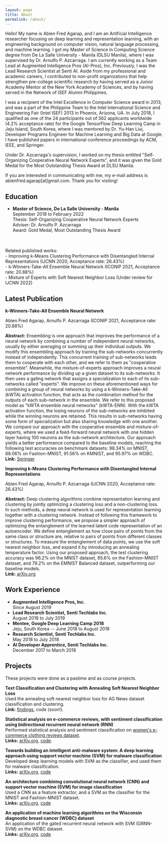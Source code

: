 ```yaml
---
layout: page
title: About
permalink: /about/
---
```


Hello! My name is Abien Fred Agarap, and I am an Artificial Intelligence
researcher focusing on deep learning and representation learning, with an
engineering background on computer vision, natural language processing, and
machine learning. I got my Master of Science in Computing Science degree
from De La Salle University - Manila (DLSU Manila), where I was supervised by
Dr. Arnulfo P. Azcarraga. I am currently working as a Team Lead at Augmented
Intelligence Pros (AI-Pros), Inc. Previously, I was the Lead Research Scientist
at Senti AI. Aside from my professional and academic careers, I contributed to
non-profit organizations that help strengthen pre-college scientific research
by having served as a Junior Academy Mentor at the New York Academy of
Sciences, and by having served in the Network of ISEF Alumni Philippines.

I was a recipient of the Intel Excellence in Computer Science award in 2013,
and was a part of the Philippine Team to the Intel International Science and
Engineering Fair (Intel ISEF) 2013 in Phoenix, Arizona, UA. In July 2018, I
qualified as one of the 24 participants out of 562 applicants worldwide (4.2%
acceptance rate) for the Google TensorFlow Deep Learning Camp in Jeju Island,
South Korea, where I was mentored by Dr. Yu-Han Liui, Developer Programs
Engineer for Machine Learning and Big Data at Google. I have published papers
in international conference proceedings by ACM, IEEE, and Springer.

Under Dr. Azcarraga's supervision, I worked on my thesis entitled "Self-Organizing
Cooperative Neural Network Experts", and it was given the Gold Medal
for the Most Outstanding Thesis Award at DLSU Manila.
     
If you are interested in communicating with me, my e-mail address is abienfred.agarap[at]gmail.com. Thank you for visiting!

## Education

- **Master of Science, De La Salle University - Manila**
<br>September 2018 to February 2022
<br>Thesis: Self-Organizing Cooperative Neural Network Experts
<br>Adviser: Dr. Arnulfo P. Azcarraga
<br>Award: Gold Medal, Most Outstanding Thesis Award
<br>
<br>Related published works:
<br>- Improving k-Means Clustering Performance with Disentangled Internal
Representations (IJCNN 2020, Acceptance rate: 26.43%)
<br>- k-Winners-Take-All Ensemble Neural Network (ICONIP 2021, Acceptance rate:
20.88%)
<br>- Mixture of Experts with Soft Nearest Neighbor Loss (Under review for
IJCNN 2022)

## Latest Publication

**k-Winners-Take-All Ensemble Neural Network**

Abien Fred Agarap, Arnulfo P. Azcarraga (ICONIP 2021, Acceptance rate: 20.88%)

**Abstract:** Ensembling is one approach that improves the performance of a neural network by combining a number of independent neural networks, usually by either averaging or summing up their individual outputs. We modify this ensembling approach by training the sub-networks concurrently instead of independently. This concurrent training of sub-networks leads them to cooperate with each other, and we refer to them as "cooperative ensemble". Meanwhile, the mixture-of-experts approach improves a neural network performance by dividing up a given dataset to its sub-networks. It then uses a gating network that assigns a specialization to each of its sub-networks called "experts". We improve on these aforementioned ways for combining a group of neural networks by using a k-Winners-Take-All (kWTA) activation function, that acts as the combination method for the outputs of each sub-network in the ensemble. We refer to this proposed model as "kWTA ensemble neural networks" (kWTA-ENN). With the kWTA activation function, the losing neurons of the sub-networks are inhibited while the winning neurons are retained. This results in sub-networks having some form of specialization but also sharing knowledge with one another. We compare our approach with the cooperative ensemble and mixture-of-experts, where we used a feed-forward neural network with one hidden layer having 100 neurons as the sub-network architecture. Our approach yields a better performance compared to the baseline models, reaching the following test accuracies on benchmark datasets: 98.34% on MNIST, 88.06% on Fashion-MNIST, 91.56% on KMNIST, and 95.97% on WDBC.<br>**Link:** [Springer](https://link.springer.com/chapter/10.1007%2F978-3-030-92270-2_22)


**Improving k-Means Clustering Performance with Disentangled Internal
Representations**

Abien Fred Agarap, Arnulfo P. Azcarraga (IJCNN 2020, Acceptance rate: 26.43%)

**Abstract:** Deep clustering algorithms combine representation learning and clustering by jointly optimizing a clustering loss and a non-clustering loss. In such methods, a deep neural network is used for representation learning together with a clustering network. Instead of following this framework to improve clustering performance, we propose a simpler approach of optimizing the entanglement of the learned latent code representation of an autoencoder. We define entanglement as how close pairs of points from the same class or structure are, relative to pairs of points from different classes or structures. To measure the entanglement of data points, we use the soft nearest neighbor loss, and expand it by introducing an annealing temperature factor. Using our proposed approach, the test clustering accuracy was 96.2% on the MNIST dataset, 85.6% on the Fashion-MNIST dataset, and 79.2% on the EMNIST Balanced dataset, outperforming our baseline models.<br>**Link:** [arXiv.org](https://arxiv.org/abs/2006.04535)


## Work Experience
- **Augmented Intelligence Pros, Inc.**<br>Since August 2019
- **Lead Research Scientist, Senti Techlabs Inc.**<br>August 2018 to July 2019
- **Mentee, Google Deep Learning Camp 2018**<br>Jeju, South Korea -- June 2018 to August 2018
- **Research Scientist, Senti Techlabs Inc.**<br>May 2018 to July 2018
- **AI Developer Apprentice, Senti Techlabs Inc.**<br>December 2017 to March 2018


## Projects

These projects were done as a pastime and as course projects.

**Text Classification and Clustering with Annealing Soft Nearest Neighbor Loss**<br>
Used the annealing soft nearest neighbor loss for AG News dataset classification and clustering.<br>**Link:** [findings](https://www.researchgate.net/publication/348050060_Text_Classification_and_Clustering_with_Annealing_Soft_Nearest_Neighbor_Loss), code (soon!).

**Statistical analysis on e-commerce reviews, with sentiment classification using bidirectional recurrent neural network (RNN)**<br>
Performed statistical analysis and sentiment classification on [women's e-commerce clothing reviews dataset](https://www.kaggle.com/nicapotato/womens-ecommerce-clothing-reviews).<br>**Links:** [arXiv.org](https://arxiv.org/abs/1805.03687), [code](https://github.com/AFAgarap/ecommerce-reviews-analysis).

**Towards building an intelligent anti-malware system: A deep learning approach using support vector machine (SVM) for malware classification**<br>
Developed deep learning models with SVM as the classifier, and used them for malware classification.<br>**Links:** [arXiv.org](https://arxiv.org/abs/1801.00318), [code](https://github.com/AFAgarap/malware-classification)

**An architecture combining convolutional neural network (CNN) and support vector machine (SVM) for image classification**<br>
Used a CNN as a feature extractor, and a SVM as the classifier for the MNIST and Fashion-MNIST dataset.<br>**Links:** [arXiv.org](https://arxiv.org/abs/1712.03541), [code](https://github.com/AFAgarap/cnn-svm)


**An application of machine learning algorithms on the Wisconsin diagnostic breast cancer (WDBC) dataset**<br>
An application of the gated recurrent neural network with SVM (GRNN-SVM) on the WDBC dataset.<br>**Links:** [arXiv.org](https://arxiv.org/abs/1711.07831), [code](https://github.com/AFAgarap/wisconsin-breast-cancer)

